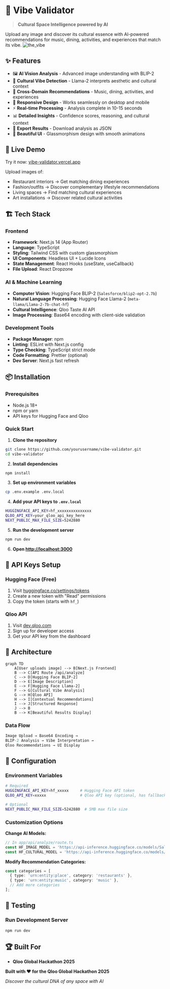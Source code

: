 # 🎯 Vibe Validator

> **Cultural Space Intelligence powered by AI**

Upload any image and discover its cultural essence with AI-powered recommendations for music, dining, activities, and experiences that match its vibe.
![the_vibe](https://github.com/user-attachments/assets/e8ad1b2f-74c0-4a62-8634-baeff5416de6)


## ✨ Features

- 🖼️ **AI Vision Analysis** - Advanced image understanding with BLIP-2
- 🧠 **Cultural Vibe Detection** - Llama-2 interprets aesthetic and cultural context
- 🎵 **Cross-Domain Recommendations** - Music, dining, activities, and experiences
- 📱 **Responsive Design** - Works seamlessly on desktop and mobile
- ⚡ **Real-time Processing** - Analysis complete in 10-15 seconds
- 📊 **Detailed Insights** - Confidence scores, reasoning, and cultural context
- 💾 **Export Results** - Download analysis as JSON
- 🎨 **Beautiful UI** - Glassmorphism design with smooth animations

## 🚀 Live Demo

Try it now: [vibe-validator.vercel.app](https://vibe-validator.vercel.app)

Upload images of:
- Restaurant interiors → Get matching dining experiences
- Fashion/outfits → Discover complementary lifestyle recommendations
- Living spaces → Find matching cultural experiences
- Art installations → Discover related cultural activities

## 🏗️ Tech Stack

### **Frontend**
- **Framework**: Next.js 14 (App Router)
- **Language**: TypeScript
- **Styling**: Tailwind CSS with custom glassmorphism
- **UI Components**: Headless UI + Lucide Icons
- **State Management**: React Hooks (useState, useCallback)
- **File Upload**: React Dropzone

### **AI & Machine Learning**
- **Computer Vision**: Hugging Face BLIP-2 (`Salesforce/blip2-opt-2.7b`)
- **Natural Language Processing**: Hugging Face Llama-2 (`meta-llama/Llama-2-7b-chat-hf`)
- **Cultural Intelligence**: Qloo Taste AI API
- **Image Processing**: Base64 encoding with client-side validation

### **Development Tools**
- **Package Manager**: npm
- **Linting**: ESLint with Next.js config
- **Type Checking**: TypeScript strict mode
- **Code Formatting**: Prettier (optional)
- **Dev Server**: Next.js fast refresh

## 📦 Installation

### Prerequisites
- Node.js 18+ 
- npm or yarn
- API keys for Hugging Face and Qloo

### Quick Start

1. **Clone the repository**
```bash
git clone https://github.com/yourusername/vibe-validator.git
cd vibe-validator
```

2. **Install dependencies**
```bash
npm install
```

3. **Set up environment variables**
```bash
cp .env.example .env.local
```

4. **Add your API keys to `.env.local`**
```bash
HUGGINGFACE_API_KEY=hf_xxxxxxxxxxxxxxx
QLOO_API_KEY=your_qloo_api_key_here
NEXT_PUBLIC_MAX_FILE_SIZE=5242880
```

5. **Run the development server**
```bash
npm run dev
```

6. **Open [http://localhost:3000](http://localhost:3000)**

## 🔑 API Keys Setup

### Hugging Face (Free)
1. Visit [huggingface.co/settings/tokens](https://huggingface.co/settings/tokens)
2. Create a new token with "Read" permissions
3. Copy the token (starts with `hf_`)

### Qloo API
1. Visit [dev.qloo.com](https://dev.qloo.com/)
2. Sign up for developer access
3. Get your API key from the dashboard

## 🎯 Architecture

```mermaid
graph TD
    A[User uploads image] --> B[Next.js Frontend]
    B --> C[API Route /api/analyze]
    C --> D[Hugging Face BLIP-2]
    D --> E[Image Description]
    E --> F[Hugging Face Llama-2]
    F --> G[Cultural Vibe Analysis]
    G --> H[Qloo API]
    H --> I[Contextual Recommendations]
    I --> J[Structured Response]
    J --> B
    B --> K[Beautiful Results Display]
```

### Data Flow
```typescript
Image Upload → Base64 Encoding → 
BLIP-2 Analysis → Vibe Interpretation → 
Qloo Recommendations → UI Display
```

## 🔧 Configuration

### Environment Variables
```bash
# Required
HUGGINGFACE_API_KEY=hf_xxxxx     # Hugging Face API token
QLOO_API_KEY=xxxxx               # Qloo API key (optional, has fallback)

# Optional
NEXT_PUBLIC_MAX_FILE_SIZE=5242880  # 5MB max file size
```

### Customization Options

**Change AI Models:**
```typescript
// In app/api/analyze/route.ts
const HF_IMAGE_MODEL = 'https://api-inference.huggingface.co/models/Salesforce/blip-image-captioning-base';
const HF_CULTURAL_MODEL = 'https://api-inference.huggingface.co/models/mistralai/Mistral-7B-Instruct-v0.1';
```

**Modify Recommendation Categories:**
```typescript
const categories = [
  { type: 'urn:entity:place', category: 'restaurants' },
  { type: 'urn:entity:music', category: 'music' },
  // Add more categories
];
```

## 🧪 Testing

### Run Development Server
```bash
npm run dev
```



## 🏆 Built For

- **Qloo Global Hackathon 2025**




**Built with ❤️ for the Qloo Global Hackathon 2025**

*Discover the cultural DNA of any space with AI*
